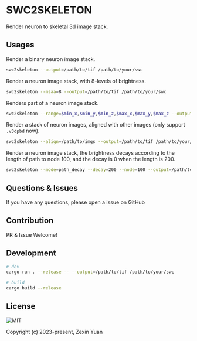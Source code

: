 # SWC2SKELETON

Render neuron to skeletal 3d image stack.

## Usages

Render a binary neuron image stack.

```bash
swc2skeleton --output=/path/to/tif /path/to/your/swc
```

Render a neuron image stack, with 8-levels of brightness.

```bash
swc2skeleton --msaa=8 --output=/path/to/tif /path/to/your/swc
```

Renders part of a neuron image stack.

```bash
swc2skeleton --range=$min_x,$min_y,$min_z,$max_x,$max_y,$max_z --output=/path/to/tif /path/to/your/swc
```

Render a stack of neuron images, aligned with other images (only support `.v3dpbd` now).

```bash
swc2skeleton --align=/path/to/imgs --output=/path/to/tif /path/to/your/swc
```

Render a neuron image stack, the brightness decays according to the length of path to node 100, and the decay is 0 when the length is 200.

```bash
swc2skeleton --mode=path_decay --decay=200 --node=100 --output=/path/to/tif /path/to/your/swc
```

## Questions & Issues

If you have any questions, please open a issue on GitHub

## Contribution

PR & Issue Welcome!

## Development

```BASH
# dev
cargo run . --release -- --output=/path/to/tif /path/to/your/swc

# build
cargo build --release
```

## License

![MIT](https://opensource.org/license/mit/)

Copyright (c) 2023-present, Zexin Yuan

